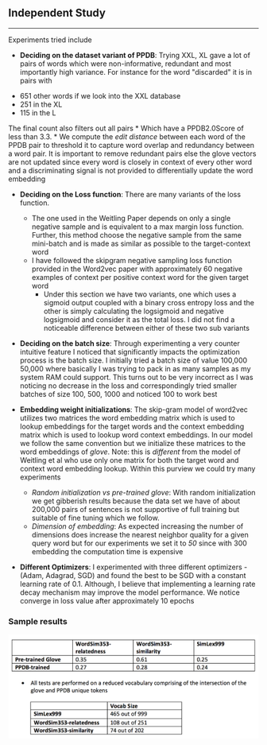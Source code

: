 ## Independent Study 
----
Experiments tried include

* **Deciding on the dataset variant of PPDB**: Trying XXL, XL gave a lot of pairs of words which were non-informative, redundant and most importantly high variance. For instance for the word "discarded" it is in pairs with 
 - 651 other words if we look into the XXL database
 - 251 in the XL
 - 115 in the L

 The final count also filters out all pairs
	 * Which have a PPDB2.0Score of less than 3.3.
	 * We compute the *edit distance* between each word of the PPDB pair to threshold it to capture word overlap and redundancy between a word pair. It is important to remove redundant pairs else the glove vectors are not updated since every word is closely in context of every other word and a discriminating signal is not provided to differentially update the word embedding

* **Deciding on the Loss function**: There are many variants of the loss function. 
	* The one used in the Weitling Paper depends on only a single negative sample and is equivalent to a max margin loss function. Further, this method choose the negative sample from the same mini-batch and is made as similar as possible to the target-context word
	* I have followed the skipgram negative sampling loss function provided in the Word2vec paper with approximately 60 negative examples of context per positive context word for the given target word
		* Under this section we have two variants,  one which uses a sigmoid output coupled with a binary cross entropy loss and the other is simply calculating the logsigmoid and negative logsigmoid and consider it as the total loss. I did not find a noticeable difference between either of these two sub variants

* **Deciding on the batch size**: Through experimenting a very counter intuitive feature I noticed that significantly impacts the optimization process is the batch size. I initially tried a batch size of value 100,000 50,000 where basically I was trying to pack in as many samples as my system RAM could support. This turns out to be very incorrect as I was noticing no decrease in the loss and correspondingly tried smaller batches of size 100, 500, 1000 and noticed 100 to work best

* **Embedding weight initializations**: The skip-gram model of word2vec utilizes two matrices the word embedding matrix which is used to lookup embeddings for the target words and the context embedding matrix which is used to lookup word context embeddings. In our model we follow the same convention but we initialize these matrices to the word embeddings of *glove*. Note: this is *different* from the model of Weitling et al who use only one matrix for both the target word and context word embedding lookup. Within this purview we could try many experiments
	* *Random initialization vs pre-trained glove*: With random initialization we get gibberish results because the data set we have of about 200,000 pairs of sentences is not supportive of full training but suitable of fine tuning which we follow. 
	* *Dimension of embedding*: As expected increasing the number of dimensions does increase the nearest neighbor quality for a given query word but for our experiments we set it to *50* since with 300 embedding the computation time is expensive

* **Different Optimizers**: I experimented with three different optimizers - (Adam, Adagrad, SGD) and found the best to be SGD with a constant learning rate of 0.1. Although, I believe that implementing a learning rate decay mechanism may improve the model performance. We notice converge in loss value after approximately 10 epochs 


### Sample results
![Results](/data/vocab_sizepic.png?raw=true "Results and vocab size")